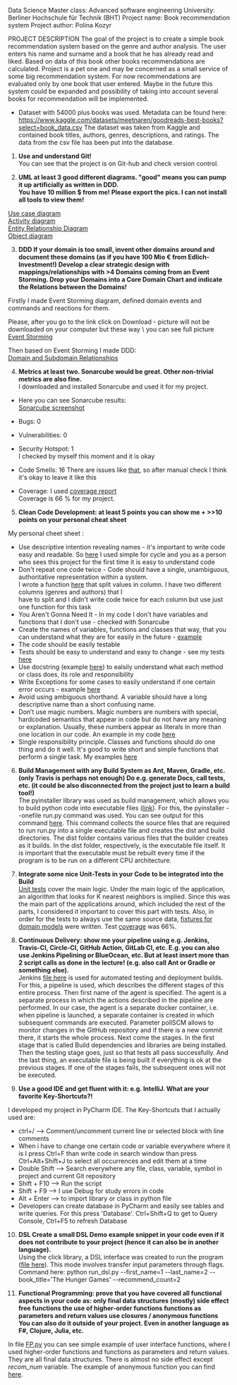 Data Science Master class: Advanced software engineering
University: Berliner Hochschule für Technik (BHT)
Project name: Book recommendation system
Project author: Polina Kozyr


PROJECT DESCRIPTION
The goal of the project is to create a simple book recommendation system based on the genre and author analysis. The user enters his name and surname and a book that he has already read and liked. Based on data of this book other books recommendations are calculated. Project is a pet one and may be concerned as a small service of some big recommendation system. For now recommendations are evaluated only by one book that user entered. Maybe in the future this system could be expanded and possibility of taking into account several books for recommendation will be implemented. 

* Dataset with 54000 plus books was used.
Metadata can be found here:
https://www.kaggle.com/datasets/meetnaren/goodreads-best-books?select=book_data.csv
The dataset was taken from Kaggle and contained book titles, authors, genres, descriptions, and ratings. The data from the csv file has been put into the database.

1. **Use and understand Git!**<br />
You can see that the project is on Git-hub and check version control.

2. **UML at least 3 good different diagrams. "good" means you can pump it up artificially as written in DDD. \
You have 10 million $ from me! Please export the pics. I can not install all tools to view them!**<br />

[Use case diagram](https://github.com/polinatrump/book_recommendation/blob/master/Use_case_diagram.svg)<br />
[Activity diagram](https://github.com/polinatrump/book_recommendation/blob/master/Activity_diagram.svg)<br />
[Entity Relationship Diagram](https://github.com/polinatrump/book_recommendation/blob/master/Entity%20Relationship%20Diagram.jpg)<br />
[Object diagram](https://github.com/polinatrump/book_recommendation/blob/master/Object%20Diagram.jpg)

3. **DDD If your domain is too small, invent other domains around and document these domains (as if you have 100 Mio € from Edlich-Investment!) Develop a clear strategic design with mappings/relationships with >4 Domains coming from an Event Storming. Drop your Domains into a Core Domain Chart and indicate the Relations between the Domains!**<br />

Firstly I made Event Storming diagram, defined domain events and commands and reactions for them.

Please, after you go to the link click on Download - picture will not be downloaded on your computer but these way \ 
you can see full picture <br />
[Event Storming](https://github.com/polinatrump/book_recommendation/blob/master/EventStorming.jpg)<br />

Then based on Event Storming I made DDD:<br />
[Domain and Subdomain Relationships](https://github.com/polinatrump/book_recommendation/blob/master/DDD.jpg)<br />

4. **Metrics at least two. Sonarcube would be great. Other non-trivial metrics are also fine.**<br />
 I downloaded and installed Sonarcube and used it for my project.<br />
* Here you can see Sonarcube results:  <br />
[Sonarcube screenshot](https://github.com/polinatrump/book_recommendation/blob/master/Sonarcube.jpg)<br />

* Bugs: 0
* Vulnerabilities: 0
* Security Hotspot: 1 <br /> I checked by myself this moment and it is okay
* Code Smells: 16
There are issues like [that](https://github.com/polinatrump/book_recommendation/blob/master/Sonarcube_Code_smell.jpg), so after manual check I think it's okay to leave it like this<br />
* Coverage: I used [coverage report](https://github.com/polinatrump/book_recommendation/blob/master/Coverage.jpg)<br />
Coverage is 66 % for my project.

5. **Clean Code Development: at least 5 points you can show me + >>10 points on your personal cheat sheet**<br />

My personal cheet sheet :<br />

* Use descriptive intention revealing names - it's important to write code easy and readable. So [here](https://github.com/polinatrump/book_recommendation/blob/master/dataset_preprocessing.py#L85-L86) I used simple for cycle and you as a person who sees this project for the first time it is easy to understand code
* Don't repeat one code twice - Code should have a single, unambiguous, authoritative representation within a system. <br />
I wrote a function [here](https://github.com/polinatrump/book_recommendation/blob/master/dataset_preprocessing.py#L56-L58) that split values in column. I have two different columns (genres and authors) that I \
have to split and I didn't write code twice for each column but use just one function for this task
* You Aren't Gonna Need It - In my code I don't have variables and functions that I don't use - checked with Sonarcube
* Create the names of variables, functions and classes that way, that you can understand what they are for easily in the future - [example](https://github.com/polinatrump/book_recommendation/blob/master/src/models/BookModel.py#L22)
* The code should be easily testable
* Tests should be easy to understand and easy to change - see my tests [here](https://github.com/polinatrump/book_recommendation/blob/master/tests/unit/services/test_services.py#L6-L151)
* Use docstring (example [here](https://github.com/polinatrump/book_recommendation/blob/master/src/repository/author_repository.py#L13-L17)) to ealsily understand what each method or class does, its role and responsibility 
* Write Exceptions for some cases to easily understand if one certain error occurs - example [here](https://github.com/polinatrump/book_recommendation/blob/master/src/exceptions/author_exceptions.py#L3-L14) 
* Avoid using ambiguous shorthand. A variable should have a long descriptive name than a short confusing name.
* Don’t use magic numbers. Magic numbers are numbers with special, hardcoded semantics that appear in code but do not have any meaning or explanation. Usually, these numbers appear as literals in more than one location in our code. An example in my code [here](https://github.com/polinatrump/book_recommendation/blob/master/src/services/SearchNeighbours.py#L111)
* Single responsibility principle. Classes and functions should do one thing and do it well. It's good to write short and simple functions that perform a single task. My examples [here](https://github.com/polinatrump/book_recommendation/blob/master/dataset_preprocessing.py#L48-L81)


6. **Build Management with any Build System as Ant, Maven, Gradle, etc. (only Travis is perhaps not enough) Do e.g. generate Docs, call tests, etc. (it could be also disconnected from the project just to learn a build tool!)**<br />
The pyinstaller library was used as build management, which allows you to build python code into executable files ([link](https://github.com/polinatrump/book_recommendation/blob/master/run.exe)). For this, the pyinstaller --onefile run.py command was used. You can see output for this command [here](https://github.com/polinatrump/book_recommendation/blob/master/pyinstaller_launch.txt). This command collects the source files that are required to run run.py into a single executable file and creates the dist and build directories. The dist folder contains various files that the builder creates as it builds. In the dist folder, respectively, is the executable file itself. It is important that the executable must be rebuilt every time if the program is to be run on a different CPU architecture.

7. **Integrate some nice Unit-Tests in your Code to be integrated into the Build**<br />
[Unit tests](https://github.com/polinatrump/book_recommendation/blob/master/tests/unit/services/test_services.py) cover the main logic. Under the main logic of the application, an algorithm that looks for K nearest neighbors is implied. Since this was the main part of the applications around, which included the rest of the parts, I considered it important to cover this part with tests. Also, in order for the tests to always use the same source data, [fixtures for domain models](https://github.com/polinatrump/book_recommendation/tree/master/tests/fixtures/domain) were written. Test [coverage](https://github.com/polinatrump/book_recommendation/blob/master/Coverage.jpg) was 66%.

8. **Continuous Delivery: show me your pipeline using e.g. Jenkins, Travis-CI, Circle-CI, GitHub Action, GitLab CI, etc. E.g. you can also use Jenkins Pipelining or BlueOcean, etc. But at least insert more than 2 script calls as done in the lecture! (e.g. also call Ant or Gradle or something else).**<br />
Jenkins [file here](https://github.com/polinatrump/book_recommendation/blob/master/Jenkinsfile) is used for automated testing and deployment builds. For this, a pipeline is used, which describes the different stages of this entire process. Then first name of the agent is specified. The agent is a separate process in which the actions described in the pipeline are performed. In our case, the agent is a separate docker container, i.e. when pipeline is launched, a separate container is created in which subsequent commands are executed. Parameter pollSCM allows to monitor changes in the GitHub repository and if there is a new commit there, it starts the whole process. Next come the stages. In the first stage that is called Build dependencies and libraries are being installed. Then the testing stage goes, just so that tests all pass successfully. And the last thing, an executable file is being built if everything is ok at the previous stages. If one of the stages fails, the subsequent ones will not be executed.

9. **Use a good IDE and get fluent with it: e.g. IntelliJ. What are your favorite Key-Shortcuts?!**<br />

I developed my project in PyCharm IDE. The Key-Shortcuts that I actually used are:
* ctrl+/ --> Comment/uncomment current line or selected block with line comments
* When i have to change one certain code or variable everywhere where it is I press Ctrl+F than write code in search window than press Ctrl+Alt+Shift+J to select all occurrences and edit them at a time
* Double Shift --> Search everywhere any file, class, variable, symbol in project and current Git repository
* Shift + F10 --> Run the script
* Shift + F9 --> I use Debug for study errors in code
* Alt + Enter --> to import library or class in python file
* Developers can create database in PyCharm and easily see tables and write queries. For this press 'Database'. Ctrl+Shift+Q to get to Query Console, Ctrl+F5 to refresh Database

10. **DSL Create a small DSL Demo example snippet in your code even if it does not contribute to your project (hence it can also be in another language).**<br />
Using the click library, a DSL interface was created to run the program ([file here](https://github.com/polinatrump/book_recommendation/blob/master/src/entrypoints/DSLUserInterface.py)). This mode involves transfer input parameters through flags. Command here: python run_dsl.py --first_name=1 --last_name=2 --book_title='The Hunger Games' --recommend_count=2

11. **Functional Programming: prove that you have covered all functional aspects in your code as:
only final data structures
(mostly) side effect free functions
the use of higher-order functions
functions as parameters and return values
use closures / anonymous functions
You can also do it outside of your project. Even in another language as F#, Clojure, Julia, etc.**<br />

In file [FP.py](https://github.com/polinatrump/book_recommendation/blob/master/FP.py) you can see simple example of user interface functions, where I used higher-order functions and functions as parameters and return values. They are all final data structures. There is almost no side effect except _recom_num_ variable. The example of anonymous function you can find [here](https://github.com/polinatrump/book_recommendation/blob/master/src/services/SearchNeighbours.py#L29).